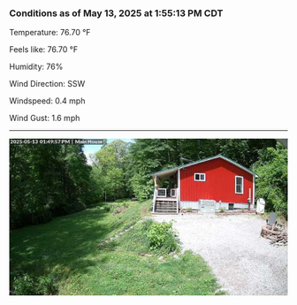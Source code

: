 ### Conditions as of May 13, 2025 at 1:55:13 PM CDT 

Temperature: 76.70 &deg;F

Feels like: 76.70 &deg;F

Humidity: 76%

Wind Direction: SSW

Windspeed: 0.4 mph

Wind Gust: 1.6 mph

---

<img src="./images/latest.jpeg"/>

